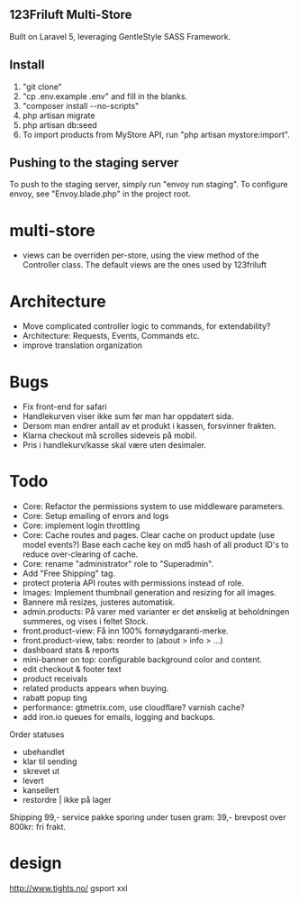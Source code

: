 ## 123Friluft Multi-Store
Built on Laravel 5, leveraging GentleStyle SASS Framework.

## Install

1. "git clone"
2. "cp .env.example .env" and fill in the blanks.
3. "composer install --no-scripts"
4. php artisan migrate
5. php artisan db:seed
8. To import products from MyStore API, run "php artisan mystore:import".


## Pushing to the staging server
To push to the staging server, simply run "envoy run staging".
To configure envoy, see "Envoy.blade.php" in the project root.


# multi-store
- views can be overriden per-store, using the view method of the Controller class. The default views are the ones used by 123friluft

# Architecture
- Move complicated controller logic to commands, for extendability?
- Architecture: Requests, Events, Commands etc.
- improve translation organization

# Bugs
- Fix front-end for safari
- Handlekurven viser ikke sum før man har oppdatert sida.
- Dersom man endrer antall av et produkt i kassen, forsvinner frakten.
- Klarna checkout må scrolles sideveis på mobil.
- Pris i handlekurv/kasse skal være uten desimaler.

# Todo
- Core: Refactor the permissions system to use middleware parameters.
- Core: Setup emailing of errors and logs
- Core: implement login throttling
- Core: Cache routes and pages. Clear cache on product update (use model events?) Base each cache key on md5 hash of all product ID's to reduce over-clearing of cache.
- Core: rename "administrator" role to "Superadmin".
- Add "Free Shipping" tag.
- protect proteria API routes with permissions instead of role.
- Images: Implement thumbnail generation and resizing for all images.
- Bannere må resizes, justeres automatisk.
- admin.products: På varer med varianter er det ønskelig at beholdningen summeres, og vises i feltet Stock.
- front.product-view: Få inn 100% fornøydgaranti-merke.
- front.product-view, tabs: reorder to (about > info > ...)
- dashboard stats & reports
- mini-banner on top: configurable background color and content.
- edit checkout & footer text
- product receivals
- related products appears when buying.
- rabatt popup ting
- performance: gtmetrix.com, use cloudflare? varnish cache?
- add iron.io queues for emails, logging and backups.

Order statuses
- ubehandlet
- klar til sending
- skrevet ut
- levert
- kansellert
- restordre | ikke på lager

Shipping
99,- service pakke sporing
under tusen gram: 39,- brevpost
over 800kr: fri frakt.

# design
http://www.tights.no/
gsport
xxl